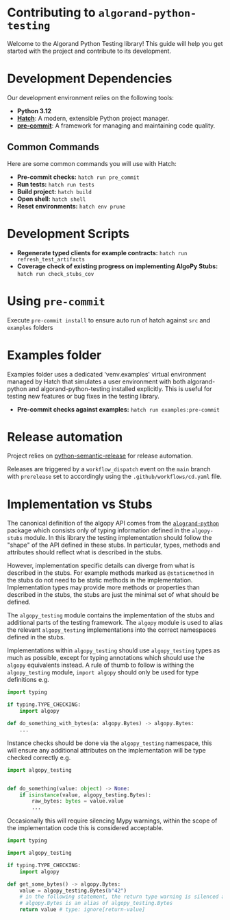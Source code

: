 # Contributing to `algorand-python-testing`

Welcome to the Algorand Python Testing library! This guide will help you get started with the project and contribute to its development.

# Development Dependencies

Our development environment relies on the following tools:

-   **Python 3.12**
-   **[Hatch](https://hatch.pypa.io/1.9/install/)**: A modern, extensible Python project manager.
-   **[pre-commit](https://pre-commit.com/)**: A framework for managing and maintaining code quality.

## Common Commands

Here are some common commands you will use with Hatch:

-   **Pre-commit checks:** `hatch run pre_commit`
-   **Run tests:** `hatch run tests`
-   **Build project:** `hatch build`
-   **Open shell:** `hatch shell`
-   **Reset environments:** `hatch env prune`

# Development Scripts

-   **Regenerate typed clients for example contracts:** `hatch run refresh_test_artifacts`
-   **Coverage check of existing progress on implementing AlgoPy Stubs:** `hatch run check_stubs_cov`

# Using `pre-commit`

Execute `pre-commit install` to ensure auto run of hatch against `src` and `examples` folders

# Examples folder

Examples folder uses a dedicated 'venv.examples' virtual environment managed by Hatch that simulates a user environment with both algorand-python and algorand-python-testing installed explicitly. This is useful for testing new features or bug fixes in the testing library.

-   **Pre-commit checks against examples:** `hatch run examples:pre-commit`

# Release automation

Project relies on [python-semantic-release](https://python-semantic-release.readthedocs.io/en/latest/) for release automation.

Releases are triggered by a `workflow_dispatch` event on the `main` branch with `prerelease` set to accordingly using the `.github/workflows/cd.yaml` file.

# Implementation vs Stubs

The canonical definition of the algopy API comes from the [`alogrand-python`](https://pypi.org/project/algorand-python/) package which consists only of typing information defined in the `algopy-stubs` module.
In this library the testing implementation should follow the "shape" of the API defined in these stubs. In particular, types, methods and attributes should reflect what is described in the stubs.

However, implementation specific details can diverge from what is described in the stubs. For example methods marked as `@staticmethod` in the stubs do not need to be static methods in the implementation.
Implementation types may provide more methods or properties than described in the stubs, the stubs are just the minimal set of what should be defined.

The `algopy_testing` module contains the implementation of the stubs and additional parts of the testing framework.
The `algopy` module is used to alias the relevant `algopy_testing` implementations into the correct namespaces defined in the stubs.

Implementations within `algopy_testing` should use `algopy_testing` types as much as possible, except for typing annotations which should use the `algopy` equivalents instead. A rule of thumb to follow is 
withing the `algopy_testing` module, `import algopy` should only be used for type definitions e.g.

```python
import typing

if typing.TYPE_CHECKING:
    import algopy

def do_something_with_bytes(a: algopy.Bytes) -> algopy.Bytes:
    ...
```

Instance checks should be done via the `algopy_testing` namespace, this will ensure any additional attributes on the implementation will be type checked correctly e.g.

```python
import algopy_testing


def do_something(value: object) -> None:
    if isinstance(value, algopy_testing.Bytes):
        raw_bytes: bytes = value.value
        ...
```

Occasionally this will require silencing Mypy warnings, within the scope of the implementation code this is considered acceptable.

```python
import typing

import algopy_testing

if typing.TYPE_CHECKING:
    import algopy

def get_some_bytes() -> algopy.Bytes:
    value = algopy_testing.Bytes(b"42")
    # in the following statement, the return type warning is silenced as 
    # algopy.Bytes is an alias of algopy_testing.Bytes
    return value # type: ignore[return-value]
```
 


